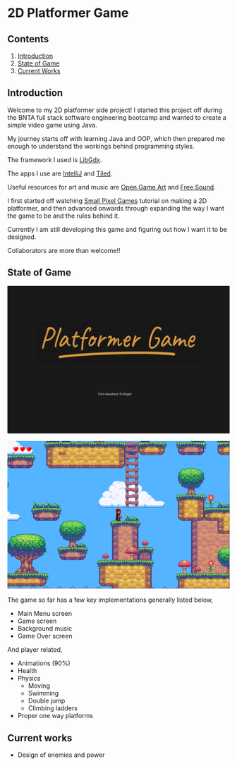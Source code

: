# 2D Platformer Game

## Contents

1. [Introduction](#introduction)
2. [State of Game](#state-of-game)
3. [Current Works](#current-works)

## Introduction

Welcome to my 2D platformer side project! I started this project off during the BNTA full stack software engineering bootcamp and wanted to create a simple video game using Java.

My journey starts off with learning Java and OOP, which then prepared me enough to understand the workings behind programming styles. 

The framework I used is [LibGdx](https://libgdx.com/).

The apps I use are [IntelliJ](https://www.jetbrains.com/idea/) and [Tiled](https://www.mapeditor.org/).

Useful resources for art and music are [Open Game Art](https://opengameart.org/) and [Free Sound](https://freesound.org/).

I first started off watching [Small Pixel Games](https://www.youtube.com/@smallpixelgames2899) tutorial on making a 2D platformer, and then advanced onwards through expanding the way I want the game to be and the rules behind it.

Currently I am still developing this game and figuring out how I want it to be designed.

Collaborators are more than welcome!!

## State of Game

![main menu](/images/main_menu.png)

![game](/images/game_screen.png)

The game so far has a few key implementations generally listed below,

- Main Menu screen
- Game screen
- Background music
- Game Over screen

And player related,

- Animations (90%)
- Health 
- Physics 
    * Moving
    * Swimming
    * Double jump
    * Climbing ladders
- Proper one way platforms 

## Current works

- Design of enemies and power

